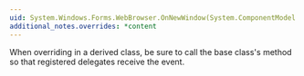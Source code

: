```yaml
---
uid: System.Windows.Forms.WebBrowser.OnNewWindow(System.ComponentModel.CancelEventArgs)
additional_notes.overrides: *content
---
```


<p>When overriding <xref href="System.Windows.Forms.WebBrowser.OnNewWindow(System.ComponentModel.CancelEventArgs)"></xref> in a derived class, be sure to call the base class's <xref href="System.Windows.Forms.WebBrowser.OnNewWindow(System.ComponentModel.CancelEventArgs)"></xref> method so that registered delegates receive the event.</p>


